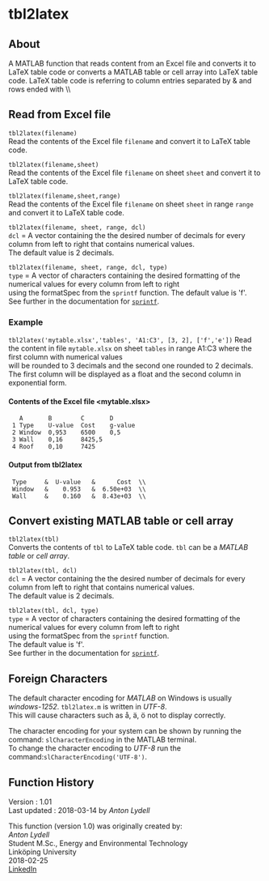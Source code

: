 # tbl2latex

## About

A MATLAB function that reads content from an Excel file and converts it to LaTeX table code or converts a MATLAB table or cell array into LaTeX table code. LaTeX table code is referring to column entries separated by &amp; and rows ended with \\\

## Read from Excel file

`tbl2latex(filename)`    
Read the contents of the Excel file `filename` and convert it to LaTeX table code.  

`tbl2latex(filename,sheet)`   
Read the contents of the Excel file `filename` on sheet `sheet` and convert it to LaTeX table code.  

`tbl2latex(filename,sheet,range)`  
Read the contents of the Excel file `filename` on sheet `sheet` in range `range` and convert it to LaTeX table code.  

`tbl2latex(filename, sheet, range, dcl)`   
`dcl` = A vector containing the the desired number of decimals for every column from left to right that contains numerical values.   
The default value is 2 decimals.

`tbl2latex(filename, sheet, range, dcl, type)`  
`type` = A vector of characters containing the desired formatting of the numerical values for every column from left to right  
using the formatSpec from the `sprintf` function.
The default value is 'f'.    
See further in the documentation for [`sprintf`](https://se.mathworks.com/help/matlab/ref/sprintf.html?searchHighlight=sprintf&s_tid=doc_srchtitle#btf_bfy-1_sep_shared-formatSpec).  

### Example
  

`tbl2latex('mytable.xlsx','tables', 'A1:C3', [3, 2], ['f','e'])`
Read the content in file `mytable.xlsx` on sheet `tables` in range A1:C3 where the first column with numerical values  
will be rounded to 3 decimals and the second one rounded to 2 decimals. The first column will be displayed as a float and the second column in exponential form.  
  
#### Contents of the Excel file <mytable.xlsx>

```
   A       B        C       D
 1 Type    U-value  Cost    g-value
 2 Window  0,953    6500    0,5
 3 Wall    0,16     8425,5
 4 Roof    0,10     7425
```

#### Output from tbl2latex
```
 Type     &  U-value   &      Cost  \\
 Window   &    0.953   &  6.50e+03  \\
 Wall     &    0.160   &  8.43e+03  \\
```

## Convert existing MATLAB table or cell array

`tbl2latex(tbl)`     
Converts the contents of `tbl` to LaTeX table code. `tbl` can be a *MATLAB table* or *cell array*.  

`tbl2latex(tbl, dcl)`   
`dcl` = A vector containing the the desired number of decimals for every column from left to right that contains numerical values.  
The default value is 2 decimals.  

`tbl2latex(tbl, dcl, type)`     
`type` = A vector of characters containing the desired formatting of the numerical values for every column from left to right  
using the formatSpec from the `sprintf` function.  
The default value is 'f'.  
See further in the documentation for [`sprintf`](https://se.mathworks.com/help/matlab/ref/sprintf.html?searchHighlight=sprintf&s_tid=doc_srchtitle#btf_bfy-1_sep_shared-formatSpec).  

## Foreign Characters

The default character encoding for *MATLAB* on Windows is usually *windows-1252*. `tbl2latex.m` is written in *UTF-8*. <br>
This will cause characters such as å, ä, ö not to display correctly. <br>

The character encoding for your system can be shown by running the command: `slCharacterEncoding` in the MATLAB terminal. <br>
To change the character encoding to *UTF-8* run the command:`slCharacterEncoding('UTF-8')`. 

## Function History

Version : 1.01  
Last updated : 2018-03-14 by *Anton Lydell*  

This function (version 1.0) was originally created by:  
*Anton Lydell*  
Student M.Sc., Energy and Environmental Technology  
Linköping University  
2018-02-25  
[LinkedIn](https://www.linkedin.com/in/antonlydell/) 

